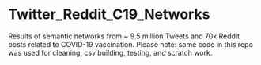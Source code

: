 # Twitter_Reddit_C19_Networks
Results of semantic networks from ~ 9.5 million Tweets and 70k Reddit posts related to COVID-19 vaccination.
Please note: some code in this repo was used for cleaning, csv building, testing, and scratch work. 
